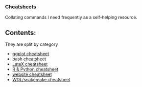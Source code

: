 ### Cheatsheets

Collating commands I need frequently as a self-helping resource.

## Contents:

They are split by category

* [ggplot cheatsheet](../CheatSheets/cheatsheet_ggplot.md/) 
* [bash cheatsheet](../CheatSheets/cheatsheet_bash.md/) 
* [LateX cheatsheet](../CheatSheets/cheatsheet_latex.md/) 
* [R & Python cheatsheet](../CheatSheets/cheatsheet_miscellaneous.md/) 
* [website cheatsheet](../CheatSheets/cheatsheet_website.md/) 
* [WDL/snakemake cheatsheet](../CheatSheets/cheatsheet_pipeline_workflows.md/) 
